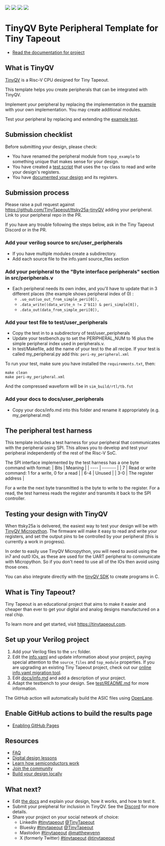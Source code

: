 ![](../../workflows/gds/badge.svg) ![](../../workflows/docs/badge.svg) ![](../../workflows/test/badge.svg) ![](../../workflows/fpga/badge.svg)

# TinyQV Byte Peripheral Template for Tiny Tapeout

- [Read the documentation for project](docs/info.md)

## What is TinyQV

[TinyQV](https://github.com/TinyTapeout/ttsky25a-tinyQV) is a Risc-V CPU designed for Tiny Tapeout.

This template helps you create peripherals that can be integrated with TinyQV.

Implement your peripheral by replacing the implementation in the [example](src/peripheral.v) with your own implementation.  You may create additional modules.

Test your peripheral by replacing and extending the [example test](test/test.py).

## Submission checklist

Before submitting your design, please check:
- You have renamed the peripheral module from `tqvp_example` to something unique that makes sense for your design.
- You have created a [test script](test/test.py) that uses the `tqv` class to read and write your design's registers.
- You have [documented your design](docs/info.md) and its registers.

## Submission process

Please raise a pull request against https://github.com/TinyTapeout/ttsky25a-tinyQV adding your peripheral.  Link to your peripheral repo in the PR.

If you have any trouble following the steps below, ask in the Tiny Tapeout Discord or in the PR.

### Add your verilog source to src/user_peripherals

* If you have multiple modules create a subdirectory.
* Add each source file to the info.yaml source_files section

### Add your peripheral to the "Byte interface peripherals" section in src/peripherals.v

* Each peripheral needs its own index, and you'll have to update that in 3 different places (the example shows peripheral index of 0) :
  * `.uo_out(uo_out_from_simple_peri[0]),`
  * `.data_write((data_write_n != 2'b11) & peri_simple[0]),`
  * `.data_out(data_from_simple_peri[0]),`

### Add your test file to test/user_peripherals

* Copy the test in to a subdirectory of test/user_peripherals
* Update your testbench.py to set the PERIPHERAL_NUM to 16 plus the simple peripheral index used in peripherals.v.
* In test/Makefile, add the name of your test to the all recipe. If your test is called my_peripheral.py add this: `peri-my_peripheral.xml`

To run your test, make sure you have installed the `requirements.txt`, then:

    make clean
    make peri-my_peripheral.xml

And the compressed waveform will be in `sim_build/rtl/tb.fst`

### Add your docs to docs/user_peripherals

* Copy your docs/info.md into this folder and rename it appropriately (e.g. my_peripheral.md)

## The peripheral test harness

This template includes a test harness for your peripheral that communicates with the peripheral using SPI.  This allows you to develop and test your peripheral independently of the rest of the Risc-V SoC.

The SPI interface implemented by the test harness has a one byte command with format:
| Bits | Meaning |
| ---- | ------- |
| 7    | Read or write command: 1 for a write, 0 for a read |
| 6-4  | Unused |
| 3-0  | The register address |

For a write the next byte transmitted is the byte to write to the register.  For a read, the test harness reads the register and transmits it back to the SPI controller.

## Testing your design with TinyQV

When ttsky25a is delivered, the easiest way to test your design will be with [TinyQV Micropython](https://github.com/MichaelBell/micropython/tree/tinyqv-sky25a/ports/tinyQV).  The firmware will make it easy to read and write your registers, and set the output pins to be controlled by your peripheral (this is currently a work in progress).

In order to easily use TinyQV Micropython, you will need to avoid using the in7 and out0 IOs, as these are used for the UART peripheral to communicate with Micropython.  So if you don't need to use all of the IOs then avoid using those ones.

You can also integrate directly with the [tinyQV SDK](https://github.com/MichaelBell/tinyQV-sdk/tree/ttsky25a) to create programs in C.

## What is Tiny Tapeout?

Tiny Tapeout is an educational project that aims to make it easier and cheaper than ever to get your digital and analog designs manufactured on a real chip.

To learn more and get started, visit https://tinytapeout.com.

## Set up your Verilog project

1. Add your Verilog files to the `src` folder.
2. Edit the [info.yaml](info.yaml) and update information about your project, paying special attention to the `source_files` and `top_module` properties. If you are upgrading an existing Tiny Tapeout project, check out our [online info.yaml migration tool](https://tinytapeout.github.io/tt-yaml-upgrade-tool/).
3. Edit [docs/info.md](docs/info.md) and add a description of your project.
4. Adapt the testbench to your design. See [test/README.md](test/README.md) for more information.

The GitHub action will automatically build the ASIC files using [OpenLane](https://www.zerotoasiccourse.com/terminology/openlane/).

## Enable GitHub actions to build the results page

- [Enabling GitHub Pages](https://tinytapeout.com/faq/#my-github-action-is-failing-on-the-pages-part)

## Resources

- [FAQ](https://tinytapeout.com/faq/)
- [Digital design lessons](https://tinytapeout.com/digital_design/)
- [Learn how semiconductors work](https://tinytapeout.com/siliwiz/)
- [Join the community](https://tinytapeout.com/discord)
- [Build your design locally](https://www.tinytapeout.com/guides/local-hardening/)

## What next?

- Edit [the docs](docs/info.md) and explain your design, how it works, and how to test it.
- Submit your preipheral for inclusion in TinyQV.  See the [Discord](https://tinytapeout.com/discord) for more details.
- Share your project on your social network of choice:
  - LinkedIn [#tinytapeout](https://www.linkedin.com/search/results/content/?keywords=%23tinytapeout) [@TinyTapeout](https://www.linkedin.com/company/100708654/)
  - Bluesky [#tinytapeout](https://bsky.app/hashtag/TinyTapeout) [@TinyTapeout](https://bsky.app/profile/tinytapeout.com)
  - Mastodon [#tinytapeout](https://chaos.social/tags/tinytapeout) [@matthewvenn](https://chaos.social/@matthewvenn)
  - X (formerly Twitter) [#tinytapeout](https://twitter.com/hashtag/tinytapeout) [@tinytapeout](https://twitter.com/tinytapeout)
